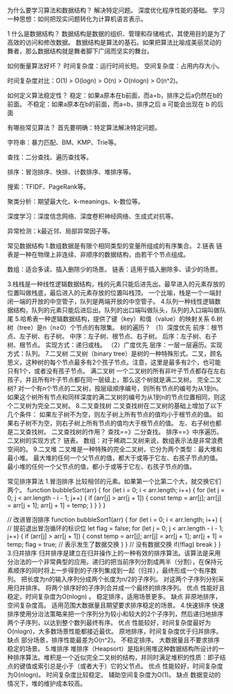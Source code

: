 为什么要学习算法和数据结构？
解决特定问题。
深度优化程序性能的基础。
学习一种思想：如何把现实问题转化为计算机语言表示。

1  什么是数据结构？
数据结构是数据的组织、管理和存储格式，其使用目的是为了高效的访问和修改数据。
数据结构是算法的基石。如果把算法比喻成美丽灵动的舞者，那么数据结构就是舞者脚下广阔而坚实的舞台。

如何衡量算法好坏？
时间复杂度：运行时间长短。
空间复杂度：占用内存大小。

时间复杂度对比：O(1) > O(logn) > O(n) > O(nlogn) > O(n^2)。

如何定义算法稳定性？
稳定：如果a原本在b前面，而a=b，排序之后a仍然在b的前面。
不稳定：如果a原本在b的前面，而a=b，排序之后 a 可能会出现在 b 的后面

有哪些常见算法？
首先要明确：特定算法解决特定问题。

字符串：暴力匹配、BM、KMP、Trie等。

查找：二分查找、遍历查找等。

排序：冒泡排序、快排、计数排序、堆排序等。

搜索：TFIDF、PageRank等。

聚类分析：期望最大化、k-meanings、k-数位等。

深度学习：深度信念网络、深度卷积神经网络、生成式对抗等。

异常检测：k最近邻、局部异常因子等。

常见数据结构
1.数组数据是有限个相同类型的变量所组成的有序集合。
2.链表 链表是一种在物理上非连续、非顺序的数据结构，由若干个节点组成。

数组：适合多读、插入删除少的场景。
链表：适用于插入删除多、读少的场景。

3.栈栈是一种线性逻辑数据结构，栈的元素只能后进先出。最早进入的元素存放的位置叫做栈底，最后进入的元素存放的位置叫栈顶。
一个比喻，栈是一个一端封闭一端的开放的中空管子，队列是两端开放的中空管子。
4.队列一种线性逻辑数据结构，队列的元素只能后进后出。队列的出口端叫做队头，队列的入口端叫做队尾
5.哈希表一种逻辑数据结构，提供了键（key）和值（value）的映射关系
6.树树（tree）是n（n≥0）个节点的有限集。
树的遍历？
（1）深度优先
前序：根节点、左子树、右子树。
中序：左子树、根节点、右子树。
后序：左子树、右子树、根节点。
实现方式：递归或栈。
（2）广度优先
层序：一层一层遍历。实现方式：队列。
7.二叉树
二叉树（binary tree）是树的一种特殊形式。二叉，顾名思义，这种树的每个节点最多有2个孩子节点。注意，这里是最多有2个，也可能只有1个，或者没有孩子节点。
满二叉树
一个二叉树的所有非叶子节点都存在左右孩子，并且所有叶子节点都在同一层级上，那么这个树就是满二叉树。
完全二叉树?
对一个有n个节点的二叉树，按层级顺序编号，则所有节点的编号为从1到n。如果这个树所有节点和同样深度的满二叉树的编号为从1到n的节点位置相同，则这个二叉树为完全二叉树。
8.二叉查找树
二叉查找树在二叉树的基础上增加了以下几个条件：
如果左子树不为空，则左子树上所有节点的值均小于根节点的值。
如果右子树不为空，则右子树上所有节点的值均大于根节点的值。
左、右子树也都是二叉查找树。
二叉查找树的作用？
查找==》二分查找。
排序==》中序遍历。
二叉树的实现方式？
链表。
数组：对于稀疏二叉树来说，数组表示法是非常浪费空间的。
9.二叉堆
二叉堆是一种特殊的完全二叉树，它分为两个类型：最大堆和最小堆。
最大堆的任何一个父节点的值，都大于或等于它左、右孩子节点的值。
最小堆的任何一个父节点的值，都小于或等于它左、右孩子节点的值。

常见排序算法
1.冒泡排序
比较相邻的元素。如果第一个比第二个大，就交换它们两个。
function bubbleSort(arr) {
    for (let i = 0; i < arr.length; i++) {
        for (let j = 0; j < arr.length - i - 1; j++) {
            if (arr[j] > arr[j + 1]) {
                const temp = arr[j];
                arr[j] = arr[j + 1];
                arr[j + 1] = temp;
            }
        }
    }
}

// 改进冒泡排序
function bubbleSort1(arr) {
    for (let i = 0; i < arr.length; i++) {
        // 提前退出冒泡循环的标识位
        let flag = false;
        for (let j = 0; j < arr.length - i - 1; j++) {
            if (arr[j] > arr[j + 1]) {
                const temp = arr[j];
                arr[j] = arr[j + 1];
                arr[j + 1] = temp;
                flag = true;
                // 表示发生了数据交换
            }
        }
        // 没有数据交换
        if(!flag) break
    }
}
3.归并排序
归并排序是建立在归并操作上的一种有效的排序算法。该算法是采用分治法的一个非常典型的应用。递归的把当前序列分割成两半（分割），在保持元素顺序的同时将上一步得到的子序列集成到一起（归并），最终形成一个有序数列。
把长度为n的输入序列分成两个长度为n/2的子序列。
对这两个子序列分别采用归并排序。
将两个排序好的子序列合并成一个最终的排序序列。
优点
性能好且稳定，时间复杂度为O(nlogn) 。
稳定排序，适用场景更多。
缺点
非原地排序，空间复杂度高。
适用范围大数据量且期望要求排序稳定的场景。
4.快速排序
快速排序使用分治法策略来把一个序列分为较小和较大的2个子序列，然后递归地排序两个子序列，以达到整个数列最终有序。
优点
性能较好，时间复杂度最好为O(nlogn)，大多数场景性能都接近最优。
原地排序，时间复杂度优于归并排序。
缺点
部分场景，排序性能最差为O(n^2)。
不稳定排序。
大数据量且不要求排序稳定的场景。
5.堆排序
堆排序（Heapsort）是指利用堆这种数据结构所设计的一种排序算法。堆积是一个近似完全二叉树的结构，并同时满足堆积的性质：即子结点的键值或索引总是小于（或者大于）它的父节点。
优点
性能较好，时间复杂度为O(nlogn)。
时间复杂度比较稳定。
辅助空间复杂度为O(1)。
缺点
数据变动的情况下，堆的维护成本较高。

